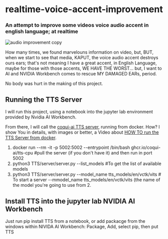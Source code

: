 # realtime-voice-accent-improvement

### An attempt to improve some videos voice audio accent in english language; at realtime

![audio improvement copy](https://github.com/user-attachments/assets/e3498928-a7cb-41c4-8034-27ed87342a33)

How many times, we found marvelouns information on video, but, BUT, when we start to see that media, KAPUT, the voice audio accent destroys ours ears; that's not meaning I have a great accent, in English Language, maybe for those with those accents, WE HAVE THE WORST... but, I want to AI and NVIDIA Workbench comes to rescue MY DAMAGED EARs, period. 

No body was hurt in the making of this project.

## Running the TTS Server
I will run this project, using a notebook into the jupyter lab environment provided by Nvidia AI Workbench. 

From there, I will call the [coqui-ai TTS server](https://github.com/coqui-ai/TTS/tree/dev?tab=readme-ov-file#installation), running from docker. How? I show You in details, with images or better, a Video about [HOW TO run the TTS Server from docker](https://github.com/coqui-ai/TTS/tree/dev?tab=readme-ov-file#docker-image).

1. docker run --rm -it -p 5002:5002 --entrypoint /bin/bash ghcr.io/coqui-ai/tts-cpu              #pull the server (if you don't have it) and then run in port 5002
2. python3 TTS/server/server.py --list_models                                                    #To get the list of available models
3. python3 TTS/server/server.py --model_name tts_models/en/vctk/vits                             # To start a server --mmodel_name tts_models/en/vctk/vits (the name of the model you're going to use from 2.

## Install TTS into the jupyter lab NVIDIA AI Workbench 

Just run pip install TTS from a notebook, or add packacge from the windows within NIVIDA AI Workbench: Package, Add, select pip, then put TTS
